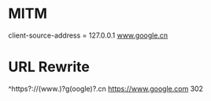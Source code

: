 # MITM
client-source-address = 127.0.0.1
www.google.cn

# URL Rewrite
^https?://(www\.)?g(oogle)?\.cn https://www.google.com 302

